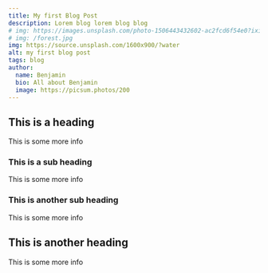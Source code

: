 ```yaml
---
title: My first Blog Post
description: Lorem blog lorem blog blog
# img: https://images.unsplash.com/photo-1506443432602-ac2fcd6f54e0?ixid=MnwxMjA3fDB8MHxwaG90by1wYWdlfHx8fGVufDB8fHx8&ixlib=rb-1.2.1&auto=format&fit=crop&w=1050&q=80
# img: /forest.jpg
img: https://source.unsplash.com/1600x900/?water
alt: my first blog post
tags: blog
author:
  name: Benjamin
  bio: All about Benjamin
  image: https://picsum.photos/200
---
```


## This is a heading

This is some more info

### This is a sub heading

This is some more info

### This is another sub heading

This is some more info

## This is another heading

This is some more info

<!-- html straight inside markdown -->

<!-- <div class="bg-primary text-white p-5 mb-0">
  This is HTML + css classes inside markdown
</div> -->

<!-- importing a component and customizing with slots -->
<info-box>
  <template #info-box>
    This is a vue component inside markdown using slots
  </template>
</info-box>
